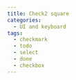 ```yaml
---
title: Check2 square
categories:
  - UI and keyboard
tags:
  - checkmark
  - todo
  - select
  - done
  - checkbox
---
```


